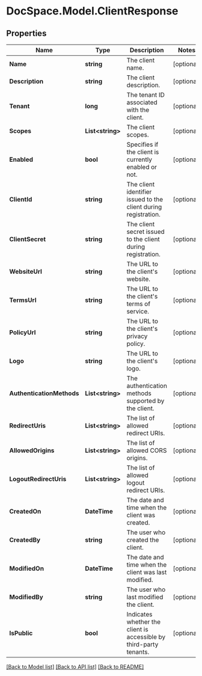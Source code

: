 # DocSpace.Model.ClientResponse

## Properties

Name | Type | Description | Notes
------------ | ------------- | ------------- | -------------
**Name** | **string** | The client name. | [optional] 
**Description** | **string** | The client description. | [optional] 
**Tenant** | **long** | The tenant ID associated with the client. | [optional] 
**Scopes** | **List&lt;string&gt;** | The client scopes. | [optional] 
**Enabled** | **bool** | Specifies if the client is currently enabled or not. | [optional] 
**ClientId** | **string** | The client identifier issued to the client during registration. | [optional] 
**ClientSecret** | **string** | The client secret issued to the client during registration. | [optional] 
**WebsiteUrl** | **string** | The URL to the client&#39;s website. | [optional] 
**TermsUrl** | **string** | The URL to the client&#39;s terms of service. | [optional] 
**PolicyUrl** | **string** | The URL to the client&#39;s privacy policy. | [optional] 
**Logo** | **string** | The URL to the client&#39;s logo. | [optional] 
**AuthenticationMethods** | **List&lt;string&gt;** | The authentication methods supported by the client. | [optional] 
**RedirectUris** | **List&lt;string&gt;** | The list of allowed redirect URIs. | [optional] 
**AllowedOrigins** | **List&lt;string&gt;** | The list of allowed CORS origins. | [optional] 
**LogoutRedirectUris** | **List&lt;string&gt;** | The list of allowed logout redirect URIs. | [optional] 
**CreatedOn** | **DateTime** | The date and time when the client was created. | [optional] 
**CreatedBy** | **string** | The user who created the client. | [optional] 
**ModifiedOn** | **DateTime** | The date and time when the client was last modified. | [optional] 
**ModifiedBy** | **string** | The user who last modified the client. | [optional] 
**IsPublic** | **bool** | Indicates whether the client is accessible by third-party tenants. | [optional] 

[[Back to Model list]](../README.md#documentation-for-models) [[Back to API list]](../README.md#documentation-for-api-endpoints) [[Back to README]](../README.md)

